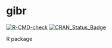 # gibr

[![R-CMD-check](https://github.com/gibonet/gibr/actions/workflows/R-CMD-check.yaml/badge.svg)](https://github.com/gibonet/gibr/actions/workflows/R-CMD-check.yaml)
[![CRAN\_Status\_Badge](http://www.r-pkg.org/badges/version/gibr)](http://cran.r-project.org/package=gibr)


R package

